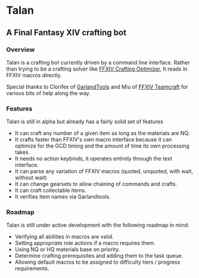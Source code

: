 # Talan
## A Final Fantasy XIV crafting bot

### Overview
Talan is a crafting bot currently driven by a command line interface. Rather than trying to be a crafting
solver like [FFXIV Crafting Optimizer](https://ffxiv-beta.lokyst.net/#/simulator), It reads in FFXIV macros directly.

Special thanks to Clorifex of [GarlandTools](https://garlandtools.org) and Miu of [FFXIV Teamcraft](https://ffxivteamcraft.com)
for various bits of help along the way.

### Features
Talan is still in alpha but already has a fairly solid set of features
- It can craft any number of a given item as long as the materials are NQ.
- It crafts faster than FFXIV's own macro interface because it can optimize for the GCD timing
  and the amount of time its own processing takes.
- It needs no action keybinds, it operates entirely through the text interface.
- It can parse any variation of FFXIV macros (quoted, unquoted, with wait, without wait)
- It can change gearsets to allow chaining of commands and crafts.
- It can craft collectable items.
- It verifies item names via Garlandtools.

### Roadmap
Talan is still under active development with the following roadmap in mind:
- Verifying all abilities in macros are valid.
- Setting appropriate role actions if a macro requires them.
- Using NQ or HQ materials base on priority.
- Determine crafting prerequisites and adding them to the task queue.
- Allowing default macros to be assigned to difficulty tiers / progress requirements.
